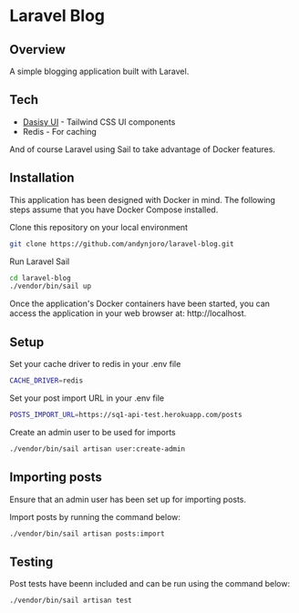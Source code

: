 # Laravel Blog
## Overview

A simple blogging application built with Laravel.

## Tech
- [Dasisy UI](https://github.com/saadeghi/daisyui) - Tailwind CSS UI components
- Redis - For caching

And of course Laravel using Sail to take advantage of Docker features.

## Installation

This application has been designed with Docker in mind. The following steps assume that you have Docker Compose installed.

Clone this repository on your local environment
```sh
git clone https://github.com/andynjoro/laravel-blog.git
```

Run Laravel Sail
```sh
cd laravel-blog
./vendor/bin/sail up
```

Once the application's Docker containers have been started, you can access the application in your web browser at: http://localhost.

## Setup
Set your cache driver to redis in your .env file
```sh
CACHE_DRIVER=redis
```

Set your post import URL in your .env file
```sh
POSTS_IMPORT_URL=https://sq1-api-test.herokuapp.com/posts
```

Create an admin user to be used for imports 
```sh
./vendor/bin/sail artisan user:create-admin
```

## Importing posts

Ensure that an admin user has been set up for importing posts.

Import posts by running the command below:
```sh
./vendor/bin/sail artisan posts:import
```

## Testing

Post tests have beenn included and can be run using the command below:

```sh
./vendor/bin/sail artisan test 
```
